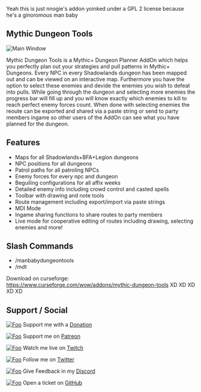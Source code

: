 Yeah this is just nnogie's addon yoinked under a GPL 2 license because he's a ginoromous man baby

Mythic Dungeon Tools
------------------
![Main Window](https://i.imgur.com/HFzS0Xl.jpg "x")

Mythic Dungeon Tools is a Mythic+ Dungeon Planner AddOn which helps you perfectly plan out your strategies and pull patterns in Mythic+ Dungeons. Every NPC in every Shadowlands dungeon has been mapped out and can be viewed on an interactive map. Furthermore you have the option to select these enemies and devide the enemies you wish to defeat into pulls. While going through the dungeon and selecting more enemies the progress bar will fill up and you will know exactly which enemies to kill to reach perfect enemy forces count. When done with selecting enemies the reoute can be exported and shared via a paste string or send to party members ingame so other users of the AddOn can see what you have planned for the dungeon.

Features
------------------
- Maps for all Shadowlands+BFA+Legion dungeons
- NPC positions for all dungeons
- Patrol paths for all patroling NPCs
- Enemy forces for every npc and dungeon
- Beguiling configurations for all affix weeks
- Detailed enemy info including crowd control and casted spells
- Toolbar with drawing and note tools
- Route management including export/import via paste strings
- MDI Mode
- Ingame sharing functions to share routes to party members
- Live mode for cooperative editing of routes including drawing, selecting enemies and more!


Slash Commands
------------------
- /manbabydungeontools
- /mdt

Download on curseforge: https://www.curseforge.com/wow/addons/mythic-dungeon-tools XD XD XD XD XD 

Support / Social
------------------


[![Foo](https://i.imgur.com/Y2fEMMH.png)](https://streamlabs.com/nnoggie/tip) Support me with a [Donation](https://streamlabs.com/nnoggie/tip "Donate")

[![Foo](https://i.imgur.com/CKxlJJd.png)](https://www.patreon.com/mythicdungeontools) Support me on [Patreon](https://www.patreon.com/mythicdungeontools "Patreon")

[![Foo](https://i.imgur.com/UxFnFkD.png)](https://www.twitch.tv/nnoggie) Watch me live on [Twitch](https://www.twitch.tv/nnoggie "Twitch")

[![Foo](https://i.imgur.com/0lqcpvj.png)](https://twitter.com/nnoggie) Follow me on [Twitter](https://twitter.com/nnoggie "Twitter")

[![Foo](https://i.imgur.com/XvxEoEE.png)](https://discord.gg/tdxMPb3) Give Feedback in my [Discord](https://discord.gg/tdxMPb3 "Discord")

[![Foo](https://i.imgur.com/qV0ZkHA.png)](https://github.com/nnoggie/MythicDungeonTools/issues/new) Open a ticket on [GitHub](https://github.com/nnoggie/MythicDungeonTools/issues/new "GitHub")
